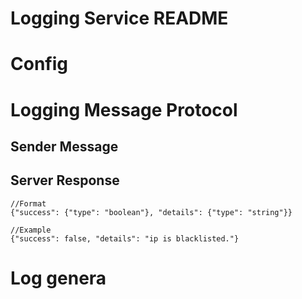 # Logging Service README

# Config



# Logging Message Protocol

## Sender Message


## Server Response

```
//Format
{"success": {"type": "boolean"}, "details": {"type": "string"}}

//Example
{"success": false, "details": "ip is blacklisted."}
```






# Log genera




